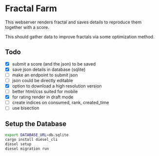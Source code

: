 # Fractal Farm

This webserver renders fractal and saves details to reproduce them
together with a score.

This should gather data to improve fractals via some optimization method.


## Todo

*   [x] submit a score (and the json) to be saved
*   [x] save json details in database (sqlite)
*   [ ] make an endpoint to submit json
*   [ ] json could be directly editable
*   [x] option to download a high resolution version
*   [ ] better html/css suited for mobile
*   [x] for rating render in draft mode
*   [ ] create indices on consumed, rank, created_time
*   [ ] use bisection

## Setup the Database

```bash
export DATABASE_URL=db.sqlite
cargo install diesel_cli
diesel setup
diesel migration run
```
